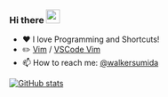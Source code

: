 ### Hi there <a href="https://www.gautamkrishnar.com/"><img src="https://media.giphy.com/media/hvRJCLFzcasrR4ia7z/giphy.gif" width="25px"></a>

- ❤️ I love Programming and Shortcuts!
- :pencil2: [Vim](https://github.com/walkersumida/vimrc) / [VSCode Vim](https://github.com/walkersumida/vscoderc)
- 📫 How to reach me: [@walkersumida](https://twitter.com/walkersumida)

[![GitHub stats](https://github-readme-stats.vercel.app/api?username=walkersumida&count_private=true&show_icons=true&theme=dark)](https://github.com/anuraghazra/github-readme-stats)
